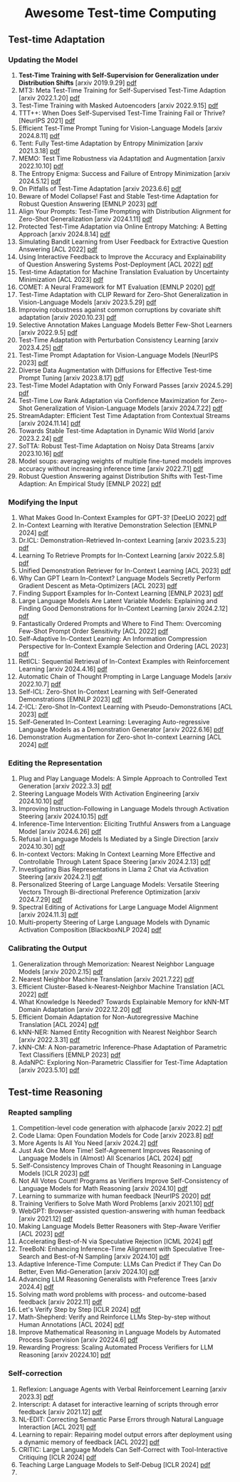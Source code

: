 <div align="center">
<h1>Awesome Test-time Computing</h1>
</div>

## Test-time Adaptation
### Updating the Model
1. **Test-Time Training with Self-Supervision for Generalization under Distribution Shifts** [arxiv 2019.9.29] [pdf](https://arxiv.org/pdf/1909.13231)
2. MT3: Meta Test-Time Training for Self-Supervised Test-Time Adaption [arxiv 2022.1.20] [pdf](https://arxiv.org/pdf/2103.16201)
3. Test-Time Training with Masked Autoencoders [arxiv 2022.9.15] [pdf](https://arxiv.org/pdf/2209.07522)
4. TTT++: When Does Self-Supervised Test-Time Training Fail or Thrive? [NeurIPS 2021] [pdf](https://proceedings.neurips.cc/paper_files/paper/2021/file/b618c3210e934362ac261db280128c22-Paper.pdf)
5. Efficient Test-Time Prompt Tuning for Vision-Language Models [arxiv 2024.8.11] [pdf](https://arxiv.org/pdf/2408.05775)
6. Tent: Fully Test-time Adaptation by Entropy Minimization [arxiv 2021.3.18] [pdf](https://arxiv.org/pdf/2006.10726)
7. MEMO: Test Time Robustness via Adaptation and Augmentation [arxiv 2022.10.10] [pdf](https://arxiv.org/pdf/2110.09506)
8. The Entropy Enigma: Success and Failure of Entropy Minimization [arxiv 2024.5.12] [pdf](https://arxiv.org/pdf/2405.05012)
9. On Pitfalls of Test-Time Adaptation [arxiv 2023.6.6] [pdf](https://arxiv.org/pdf/2306.03536)
10. Beware of Model Collapse! Fast and Stable Test-time Adaptation for Robust Question Answering [EMNLP 2023] [pdf](https://aclanthology.org/2023.emnlp-main.803.pdf)
11. Align Your Prompts: Test-Time Prompting with Distribution Alignment for Zero-Shot Generalization [arxiv 2024.1.11] [pdf](https://arxiv.org/pdf/2311.01459)
12. Protected Test-Time Adaptation via Online Entropy Matching: A Betting Approach [arxiv 2024.8.14] [pdf](https://arxiv.org/pdf/2408.07511)
13. Simulating Bandit Learning from User Feedback for Extractive Question Answering [ACL 2022] [pdf](https://aclanthology.org/2022.acl-long.355.pdf)
14. Using Interactive Feedback to Improve the Accuracy and Explainability of Question Answering Systems Post-Deployment [ACL 2022] [pdf](https://aclanthology.org/2022.findings-acl.75.pdf)
15. Test-time Adaptation for Machine Translation Evaluation by Uncertainty Minimization [ACL 2023] [pdf](https://aclanthology.org/2023.acl-long.47.pdf)
16. COMET: A Neural Framework for MT Evaluation [EMNLP 2020] [pdf](https://aclanthology.org/2020.emnlp-main.213.pdf)
17. Test-Time Adaptation with CLIP Reward for Zero-Shot Generalization in Vision-Language Models [arxiv 2023.5.29] [pdf](https://arxiv.org/pdf/2305.18010)
18. Improving robustness against common corruptions by covariate shift adaptation [arxiv 2020.10.23] [pdf](https://arxiv.org/pdf/2006.16971)
19. Selective Annotation Makes Language Models Better Few-Shot Learners [arxiv 2022.9.5] [pdf](https://arxiv.org/pdf/2209.01975)
20. Test-Time Adaptation with Perturbation Consistency Learning [arxiv 2023.4.25] [pdf](https://arxiv.org/pdf/2304.12764)
21. Test-Time Prompt Adaptation for Vision-Language Models [NeurIPS 2023] [pdf](https://proceedings.neurips.cc/paper_files/paper/2023/file/cdd0640218a27e9e2c0e52e324e25db0-Paper-Conference.pdf)
22. Diverse Data Augmentation with Diffusions for Effective Test-time Prompt Tuning [arxiv 2023.8.17] [pdf](https://arxiv.org/pdf/2308.06038)
23. Test-Time Model Adaptation with Only Forward Passes [arxiv 2024.5.29] [pdf](https://arxiv.org/pdf/2404.01650)
24. Test-Time Low Rank Adaptation via Confidence Maximization for Zero-Shot Generalization of Vision-Language Models [arxiv 2024.7.22] [pdf](https://arxiv.org/pdf/2407.15913)
25. StreamAdapter: Efficient Test Time Adaptation from Contextual Streams [arxiv 2024.11.14] [pdf](https://arxiv.org/pdf/2411.09289)
26. Towards Stable Test-time Adaptation in Dynamic Wild World [arxiv 2023.2.24] [pdf](https://arxiv.org/pdf/2302.12400)
27. SoTTA: Robust Test-Time Adaptation on Noisy Data Streams [arxiv 2023.10.16] [pdf](https://arxiv.org/pdf/2310.10074)
28. Model soups: averaging weights of multiple fine-tuned models improves accuracy without increasing inference time [arxiv 2022.7.1] [pdf](https://arxiv.org/pdf/2203.05482)
29. Robust Question Answering against Distribution Shifts with Test-Time Adaption: An Empirical Study [EMNLP 2022] [pdf](https://aclanthology.org/2022.findings-emnlp.460.pdf)
### Modifying the Input
1. What Makes Good In-Context Examples for GPT-3? [DeeLIO 2022] [pdf](https://aclanthology.org/2022.deelio-1.10.pdf)
2. In-Context Learning with Iterative Demonstration Selection [EMNLP 2024] [pdf](https://aclanthology.org/2024.findings-emnlp.438.pdf)
3. Dr.ICL: Demonstration-Retrieved In-context Learning [arxiv 2023.5.23] [pdf](https://arxiv.org/pdf/2305.14128)
4. Learning To Retrieve Prompts for In-Context Learning [arxiv 2022.5.8] [pdf](https://arxiv.org/pdf/2112.08633)
5. Unified Demonstration Retriever for In-Context Learning [ACL 2023] [pdf](https://aclanthology.org/2023.acl-long.256.pdf)
6. Why Can GPT Learn In-Context? Language Models Secretly Perform Gradient Descent as Meta-Optimizers [ACL 2023] [pdf](https://aclanthology.org/2023.findings-acl.247.pdf)
7. Finding Support Examples for In-Context Learning [EMNLP 2023] [pdf](https://aclanthology.org/2023.findings-emnlp.411.pdf)
8. Large Language Models Are Latent Variable Models: Explaining and Finding Good Demonstrations for In-Context Learning [arxiv 2024.2.12] [pdf](https://arxiv.org/pdf/2301.11916)
9. Fantastically Ordered Prompts and Where to Find Them: Overcoming Few-Shot Prompt Order Sensitivity [ACL 2022] [pdf](https://aclanthology.org/2022.acl-long.556.pdf)
10. Self-Adaptive In-Context Learning: An Information Compression Perspective for In-Context Example Selection and Ordering [ACL 2023] [pdf](https://aclanthology.org/2023.acl-long.79.pdf)
11. RetICL: Sequential Retrieval of In-Context Examples with Reinforcement Learning [arxiv 2024.4.16] [pdf](https://arxiv.org/pdf/2305.14502)
12. Automatic Chain of Thought Prompting in Large Language Models [arxiv 2022.10.7] [pdf](https://arxiv.org/pdf/2210.03493)
13. Self-ICL: Zero-Shot In-Context Learning with Self-Generated Demonstrations [EMNLP 2023] [pdf](https://aclanthology.org/2023.emnlp-main.968.pdf)
14. Z-ICL: Zero-Shot In-Context Learning with Pseudo-Demonstrations [ACL 2023] [pdf](https://aclanthology.org/2023.acl-long.129.pdf)
15. Self-Generated In-Context Learning: Leveraging Auto-regressive Language Models as a Demonstration Generator [arxiv 2022.6.16] [pdf](https://arxiv.org/pdf/2206.08082)
16. Demonstration Augmentation for Zero-shot In-context Learning [ACL 2024] [pdf](https://aclanthology.org/2024.findings-acl.846.pdf)
### Editing the Representation
1. Plug and Play Language Models: A Simple Approach to Controlled Text Generation [arxiv 2022.3.3] [pdf](https://arxiv.org/pdf/1912.02164)
2. Steering Language Models With Activation Engineering [arxiv 2024.10.10] [pdf](https://arxiv.org/pdf/2308.10248)
3. Improving Instruction-Following in Language Models through Activation Steering [arxiv 2024.10.15] [pdf](https://arxiv.org/pdf/2410.12877)
4. Inference-Time Intervention: Eliciting Truthful Answers from a Language Model [arxiv 2024.6.26] [pdf](https://arxiv.org/pdf/2306.03341)
5. Refusal in Language Models Is Mediated by a Single Direction [arxiv 2024.10.30] [pdf](https://arxiv.org/pdf/2406.11717)
6. In-context Vectors: Making In Context Learning More Effective and Controllable Through Latent Space Steering [arxiv 2024.2.13] [pdf](https://arxiv.org/pdf/2311.06668)
7. Investigating Bias Representations in Llama 2 Chat via Activation Steering [arxiv 2024.2.1] [pdf](https://arxiv.org/pdf/2402.00402)
8. Personalized Steering of Large Language Models: Versatile Steering Vectors Through Bi-directional Preference Optimization [arxiv 2024.7.29] [pdf](https://arxiv.org/pdf/2406.00045)
9. Spectral Editing of Activations for Large Language Model Alignment [arxiv 2024.11.3] [pdf](https://arxiv.org/pdf/2405.09719)
10. Multi-property Steering of Large Language Models with Dynamic Activation Composition [BlackboxNLP 2024] [pdf](https://aclanthology.org/2024.blackboxnlp-1.34.pdf)
### Calibrating the Output
1. Generalization through Memorization: Nearest Neighbor Language Models [arxiv 2020.2.15] [pdf](https://arxiv.org/pdf/1911.00172)
2. Nearest Neighbor Machine Translation [arxiv 2021.7.22] [pdf](https://arxiv.org/pdf/2010.00710)
3. Efficient Cluster-Based k-Nearest-Neighbor Machine Translation [ACL 2022] [pdf](https://aclanthology.org/2022.acl-long.154.pdf)
4. What Knowledge Is Needed? Towards Explainable Memory for kNN-MT Domain Adaptation [arxiv 2022.12.20] [pdf](https://arxiv.org/pdf/2211.04052)
5. Efficient Domain Adaptation for Non-Autoregressive Machine Translation [ACL 2024] [pdf](https://aclanthology.org/2024.findings-acl.810.pdf)
6. kNN-NER: Named Entity Recognition with Nearest Neighbor Search [arxiv 2022.3.31] [pdf](https://arxiv.org/pdf/2203.17103)
7. kNN-CM: A Non-parametric Inference-Phase Adaptation of Parametric Text Classifiers [EMNLP 2023] [pdf](https://aclanthology.org/2023.findings-emnlp.903.pdf)
8. AdaNPC: Exploring Non-Parametric Classifier for Test-Time Adaptation [arxiv 2023.5.10] [pdf](https://arxiv.org/pdf/2304.12566)



## Test-time Reasoning
### Reapted sampling
1. Competition-level code generation with alphacode [arxiv 2022.2] [pdf](https://arxiv.org/pdf/2203.07814)
2. Code Llama: Open Foundation Models for Code [arxiv 2023.8] [pdf](https://arxiv.org/pdf/2308.12950)
3. More Agents Is All You Need [arxiv 2024.2] [pdf](https://arxiv.org/pdf/2402.05120)
4. Just Ask One More Time! Self-Agreement Improves Reasoning of Language Models in (Almost) All Scenarios [ACL 2024] [pdf](https://aclanthology.org/2024.findings-acl.230.pdf)
5. Self-Consistency Improves Chain of Thought Reasoning in Language Models [ICLR 2023] [pdf](https://openreview.net/pdf?id=1PL1NIMMrw)
6. Not All Votes Count! Programs as Verifiers Improve Self-Consistency of Language Models for Math Reasoning [arxiv 2024.10] [pdf](https://arxiv.org/pdf/2410.12608)
7. Learning to summarize with human feedback [NeurIPS 2020] [pdf](https://proceedings.neurips.cc/paper_files/paper/2020/file/1f89885d556929e98d3ef9b86448f951-Paper.pdf)
8. Training Verifiers to Solve Math Word Problems [arxiv 2021.10] [pdf](https://arxiv.org/pdf/2110.14168)
9. WebGPT: Browser-assisted question-answering with human feedback [arxiv 2021.12] [pdf](https://arxiv.org/pdf/2112.09332)
10. Making Language Models Better Reasoners with Step-Aware Verifier [ACL 2023] [pdf](https://aclanthology.org/2023.acl-long.291.pdf)
11. Accelerating Best-of-N via Speculative Rejection [ICML 2024] [pdf](https://openreview.net/pdf?id=dRp8tAIPhj)
12. TreeBoN: Enhancing Inference-Time Alignment with Speculative Tree-Search and Best-of-N Sampling [arxiv 2024.10] [pdf](https://arxiv.org/pdf/2410.16033)
13. Adaptive Inference-Time Compute: LLMs Can Predict if They Can Do Better, Even Mid-Generation [arxiv 2024.10] [pdf](https://arxiv.org/pdf/2410.02725)
14. Advancing LLM Reasoning Generalists with Preference Trees [arxiv 2024.4] [pdf](https://arxiv.org/pdf/2404.02078)
15. Solving math word problems with process- and outcome-based feedback [arxiv 2022.11] [pdf](https://arxiv.org/pdf/2211.14275)
16. Let's Verify Step by Step [ICLR 2024] [pdf](https://openreview.net/pdf?id=v8L0pN6EOi)
17. Math-Shepherd: Verify and Reinforce LLMs Step-by-step without Human Annotations [ACL 2024] [pdf](https://aclanthology.org/2024.acl-long.510.pdf)
18. Improve Mathematical Reasoning in Language Models by Automated Process Supervision [arxiv 20224.6] [pdf](https://arxiv.org/pdf/2406.06592)
19. Rewarding Progress: Scaling Automated Process Verifiers for LLM Reasoning [arxiv 20224.10] [pdf](https://arxiv.org/pdf/2410.08146)

### Self-correction
1. Reflexion: Language Agents with Verbal Reinforcement Learning [arxiv 2023.3] [pdf](https://arxiv.org/pdf/2303.11366)
2. Interscript: A dataset for interactive learning of scripts through error feedback [arxiv 2021.12] [pdf](https://arxiv.org/pdf/2112.07867)
3. NL-EDIT: Correcting Semantic Parse Errors through Natural Language Interaction [ACL 2021] [pdf](https://aclanthology.org/2021.naacl-main.444.pdf)
4. Learning to repair: Repairing model output errors after deployment using a dynamic memory of feedback [ACL 2022] [pdf](https://aclanthology.org/2022.findings-naacl.26.pdf)
5. CRITIC: Large Language Models Can Self-Correct with Tool-Interactive Critiquing [ICLR 2024] [pdf](https://openreview.net/pdf?id=Sx038qxjek)
6. Teaching Large Language Models to Self-Debug [ICLR 2024] [pdf](https://openreview.net/pdf?id=KuPixIqPiq)
7. 
